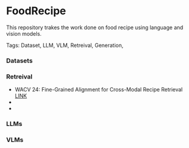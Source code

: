# FoodRecipe
This repository trakes the work done on food recipe using language and vision models.

Tags: Dataset, LLM, VLM, Retreival, Generation, 


### Datasets


### Retreival
- WACV 24: Fine-Grained Alignment for Cross-Modal Recipe Retrieval [LINK](https://openaccess.thecvf.com/content/WACV2024/papers/Wahed_Fine-Grained_Alignment_for_Cross-Modal_Recipe_Retrieval_WACV_2024_paper.pdf)
- 
- 
### LLMs

### VLMs
